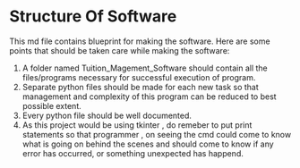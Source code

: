 # Structure Of Software

This md file contains blueprint for making the software. Here are some points that should be taken care while making the software:

1. A folder named Tuition_Magement_Software should contain all the files/programs necessary for successful execution of program.
1. Separate python files should be made for each new task so that management and complexity of this program can be reduced to best possible extent.
1. Every python file should be well documented.
1. As this project would be using tkinter , do remeber to put print statements so that programmer , on seeing the cmd could come to know what is going on behind the scenes and should come to know if any error has occurred, or something unexpected has happend.